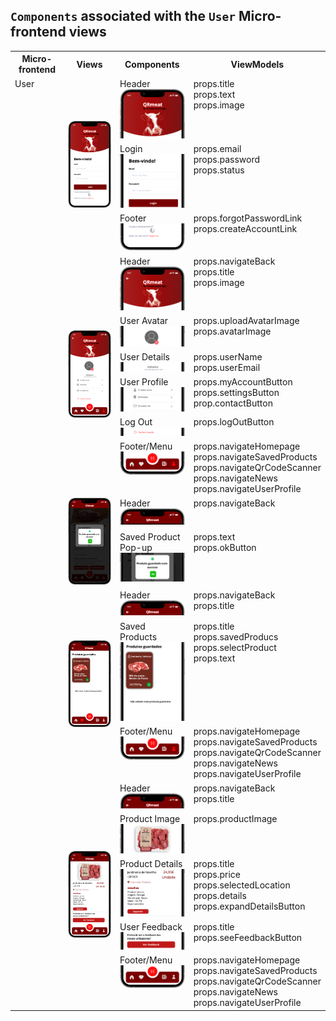 ## `Components` associated with the `User` Micro-frontend views

<table>
  
<tr>
    <th>Micro-frontend</th>
    <th>Views</th>
    <th>Components</th>
    <th>ViewModels</th>
  </tr>
  <tr>
    <td rowspan="20" style="vertical-align: top;">User</td>
    <td rowspan="3">
      <img src="https://github.com/DuarteVDG/aw-project/blob/main/views/View3.png?raw=true" style="width: 150px; height: auto;" />
    </td>
    <td style="vertical-align: top;">
      Header<br>
      <img src="https://github.com/DuarteVDG/aw-project/blob/main/components/images/USER1.png?raw=true" style="width: 150px; height: auto;" />
    </td>
    <td style="vertical-align: top;">props.title<br>props.text<br>props.image</td>
  </tr>
  <tr>
    <td style="vertical-align: top;">
      Login<br>
      <img src="https://github.com/DuarteVDG/aw-project/blob/main/components/images/USERLOGIN.png?raw=true" style="width: 150px; height: auto;" />
    </td>
    <td style="vertical-align: top;">props.email<br>props.password<br>props.status</td>
  </tr>
  <tr>
    <td style="vertical-align: top;">
      Footer<br>
      <img src="https://github.com/DuarteVDG/aw-project/blob/main/components/images/USERFOOTER.png?raw=true" style="width: 150px; height: auto;" />
    </td>
    <td style="vertical-align: top;">props.forgotPasswordLink<br>props.createAccountLink</td>
  </tr>
  <tr>
    <td rowspan="6">
      <img src="https://github.com/DuarteVDG/aw-project/blob/main/views/View1.png?raw=true" style="width: 150px; height: auto;" />
    </td>
    <td style="vertical-align: top;">
      Header<br>
      <img src="https://github.com/DuarteVDG/aw-project/blob/main/components/images/USER3.png?raw=true" style="width: 150px; height: auto;" />
    </td>
    <td style="vertical-align: top;">props.navigateBack<br>props.title<br>props.image</td>
  </tr>
  <tr>
    <td style="vertical-align: top;">
      User Avatar<br>
      <img src="https://github.com/DuarteVDG/aw-project/blob/main/components/images/USER4.png?raw=true" style="width: 150px; height: auto;" />
    </td>
    <td style="vertical-align: top;">props.uploadAvatarImage<br>props.avatarImage</td>
  </tr>
  <tr>
    <td style="vertical-align: top;">
      User Details<br>
      <img src="https://github.com/DuarteVDG/aw-project/blob/main/components/images/USER5.png?raw=true" style="width: 150px; height: auto;" />
    </td>
    <td style="vertical-align: top;">props.userName<br>props.userEmail</td>
  </tr>
  <tr>
    <td style="vertical-align: top;">
      User Profile<br>
      <img src="https://github.com/DuarteVDG/aw-project/blob/main/components/images/USER6.png?raw=true" style="width: 150px; height: auto;" />
    </td>
    <td style="vertical-align: top;">props.myAccountButton<br>props.settingsButton<br>prop.contactButton</td>
  </tr>
  <tr>
    <td style="vertical-align: top;">
      Log Out<br>
      <img src="https://github.com/DuarteVDG/aw-project/blob/main/components/images/USER7.png?raw=true" style="width: 150px; height: auto;" />
    </td>
    <td style="vertical-align: top;">props.logOutButton</td>
  </tr>
  <tr>
    <td style="vertical-align: top;">
      Footer/Menu<br>
      <img src="https://github.com/DuarteVDG/aw-project/blob/main/components/images/FOOTER.png?raw=true" style="width: 150px; height: auto;" />
    </td>
    <td style="vertical-align: top;">props.navigateHomepage<br>props.navigateSavedProducts<br>props.navigateQrCodeScanner<br>props.navigateNews<br>props.navigateUserProfile</td>
  </tr>
    <tr>
    <td rowspan="2">
      <img src="https://github.com/DuarteVDG/aw-project/blob/main/views/View12.png?raw=true" style="width: 150px; height: auto;" />
        </td>
    <td style="vertical-align: top;">Header<br>
    <img src="https://github.com/DuarteVDG/aw-project/blob/main/components/images/USER9.png?raw=true" style="width: 150px; height: auto;" /></td>
    <td style="vertical-align: top;">props.navigateBack</td>
  </tr>
      <td style="vertical-align: top;">Saved Product Pop-up<br>
    <img src="https://github.com/DuarteVDG/aw-project/blob/main/components/images/USER10.png?raw=true" style="width: 150px; height: auto;" /></td>
    <td style="vertical-align: top;">props.text<br>props.okButton</td>
  </tr>
 

  <tr>
    <td rowspan="3">
      <img src="https://github.com/DuarteVDG/aw-project/blob/main/views/View13.png?raw=true" style="width: 150px; height: auto;" />
        </td>
    <td style="vertical-align: top;">Header<br>
    <img src="https://github.com/DuarteVDG/aw-project/blob/main/components/images/Product1.png?raw=true" style="width: 150px; height: auto;" /></td>
    <td style="vertical-align: top;">props.navigateBack<br>props.title</td>
  </tr>
  <tr>
    <td style="vertical-align: top;">Saved Products<br>
    <img src="https://github.com/DuarteVDG/aw-project/blob/main/components/images/USER12.png?raw=true" style="width: 150px; height: auto;" /></td>
    <td style="vertical-align: top;">props.title<br>props.savedProducs<br>props.selectProduct<br>props.text</td>
  </tr>

  <tr>
    <td style="vertical-align: top;">Footer/Menu<br>
    <img src="https://github.com/DuarteVDG/aw-project/blob/main/components/images/FOOTER.png?raw=true" style="width: 150px; height: auto;" /></td>
    <td style="vertical-align: top;">props.navigateHomepage<br>props.navigateSavedProducts<br>props.navigateQrCodeScanner<br>props.navigateNews<br>props.navigateUserProfile</td>
  </tr>
       <tr>
    <td rowspan="5">
      <img src="https://github.com/DuarteVDG/aw-project/blob/main/views/View10.png?raw=true" style="width: 150px; height: auto;" />
        </td>
    <td style="vertical-align: top;">Header<br>
    <img src="https://github.com/DuarteVDG/aw-project/blob/main/components/images/Product1.png?raw=true" style="width: 150px; height: auto;" /></td>
    <td style="vertical-align: top;">props.navigateBack<br>props.title</td>
  </tr>
  <tr>
    <td style="vertical-align: top;">Product Image<br>
    <img src="https://github.com/DuarteVDG/aw-project/blob/main/components/images/Product2.png?raw=true" style="width: 150px; height: auto;" /></td>
    <td style="vertical-align: top;">props.productImage</td>
  </tr>
  <tr>
    <td style="vertical-align: top;">Product Details<br>
    <img src="https://github.com/DuarteVDG/aw-project/blob/main/components/images/Product3.png?raw=true" style="width: 150px; height: auto;" /></td>
    <td style="vertical-align: top;">props.title<br>props.price<br>props.selectedLocation<br>props.details<br>props.expandDetailsButton</td>
  </tr>
  <tr>
    <td style="vertical-align: top;">User Feedback<br>
    <img src="https://github.com/DuarteVDG/aw-project/blob/main/components/images/Product4.png?raw=true" style="width: 150px; height: auto;" /></td>
    <td style="vertical-align: top;">props.title<br>props.seeFeedbackButton</td>
  </tr>
  <tr>
    <td style="vertical-align: top;">Footer/Menu<br>
    <img src="https://github.com/DuarteVDG/aw-project/blob/main/components/images/Product5.png?raw=true" style="width: 150px; height: auto;" /></td>
    <td style="vertical-align: top;">props.navigateHomepage<br>props.navigateSavedProducts<br>props.navigateQrCodeScanner<br>props.navigateNews<br>props.navigateUserProfile</td>
  </tr>
</table>
